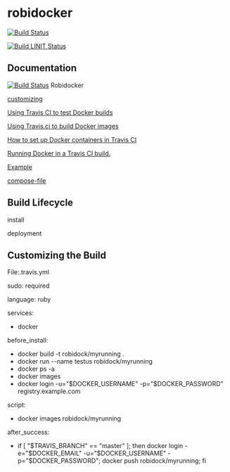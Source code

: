 # robidocker

[![Build Status](https://travis-ci.org/robisys/robidocker.svg)](https://travis-ci.org/robisys/robidocker)

[![Build LINIT Status](https://lint.travis-ci.org/)](http://lint.travis-ci.org/robisys/robidocker)

## Documentation
[![Build Status](https://docs.travis-ci.com/)](https://docs.travis-ci.com/)
Robidocker

[customizing](https://docs.travis-ci.com/user/customizing-the-build)

[Using Travis CI to test Docker builds](http://bencane.com/2016/01/11/using-travis-ci-to-test-docker-builds/)

[Using Travis.ci to build Docker images](https://sebest.github.io/post/using-travis-ci-to-build-docker-images/)

[How to set up Docker containers in Travis CI](https://mike42.me/blog/how-to-set-up-docker-containers-in-travis-ci)

[Running Docker in a Travis CI build.](https://github.com/moul/travis-docker)

[Example ](https://github.com/moul/travis-docker-example)


[ compose-file](https://docs.docker.com/compose/compose-file/)

## Build Lifecycle
install 

deployment

## Customizing the Build 
File:.travis.yml

sudo: required

language: ruby

services:
- docker

   
before_install:
- docker build -t robidock/myrunning .
- docker run --name testus  robidock/myrunning
- docker ps -a
- docker images
- docker login -u="$DOCKER_USERNAME" -p="$DOCKER_PASSWORD" registry.example.com

script:
- docker images robidock/myrunning

after_success:
 - if [ "$TRAVIS_BRANCH" == "master" ]; then
     docker login -e="$DOCKER_EMAIL" -u="$DOCKER_USERNAME" -p="$DOCKER_PASSWORD";
   docker push robidock/myrunning;
   fi

